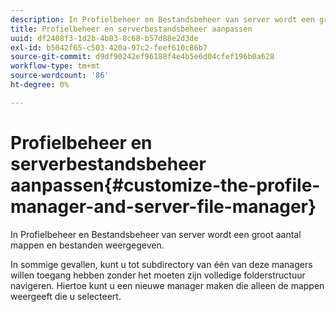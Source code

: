```yaml
---
description: In Profielbeheer en Bestandsbeheer van server wordt een groot aantal mappen en bestanden weergegeven.
title: Profielbeheer en serverbestandsbeheer aanpassen
uuid: df2408f3-1d2b-4b03-8c68-b57d88e2d3de
exl-id: b5042f65-c503-420a-97c2-feef610c86b7
source-git-commit: d9df90242ef96188f4e4b5e6d04cfef196b0a628
workflow-type: tm+mt
source-wordcount: '86'
ht-degree: 0%

---
```


# Profielbeheer en serverbestandsbeheer aanpassen{#customize-the-profile-manager-and-server-file-manager}

In Profielbeheer en Bestandsbeheer van server wordt een groot aantal mappen en bestanden weergegeven.

In sommige gevallen, kunt u tot subdirectory van één van deze managers willen toegang hebben zonder het moeten zijn volledige folderstructuur navigeren. Hiertoe kunt u een nieuwe manager maken die alleen de mappen weergeeft die u selecteert.
